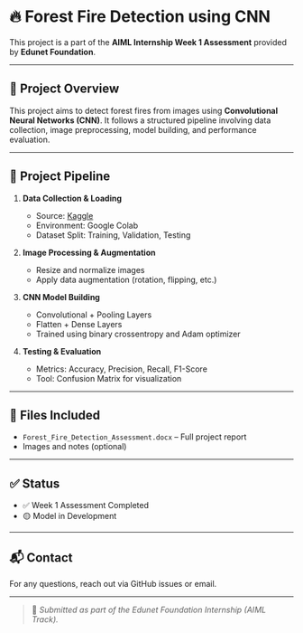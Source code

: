 # 🔥 Forest Fire Detection using CNN

This project is a part of the **AIML Internship Week 1 Assessment** provided by **Edunet Foundation**.

---

## 📁 Project Overview

This project aims to detect forest fires from images using **Convolutional Neural Networks (CNN)**. It follows a structured pipeline involving data collection, image preprocessing, model building, and performance evaluation.

---

## 🧩 Project Pipeline

1. **Data Collection & Loading**
   - Source: [Kaggle](https://www.kaggle.com/)
   - Environment: Google Colab
   - Dataset Split: Training, Validation, Testing

2. **Image Processing & Augmentation**
   - Resize and normalize images
   - Apply data augmentation (rotation, flipping, etc.)

3. **CNN Model Building**
   - Convolutional + Pooling Layers
   - Flatten + Dense Layers
   - Trained using binary crossentropy and Adam optimizer

4. **Testing & Evaluation**
   - Metrics: Accuracy, Precision, Recall, F1-Score
   - Tool: Confusion Matrix for visualization

---

## 📄 Files Included

- `Forest_Fire_Detection_Assessment.docx` – Full project report
- Images and notes (optional)

---

## ✅ Status

- ✅ Week 1 Assessment Completed
- 🟡 Model in Development

---

## 📬 Contact

For any questions, reach out via GitHub issues or email.

---

> 🔗 *Submitted as part of the Edunet Foundation Internship (AIML Track).*
